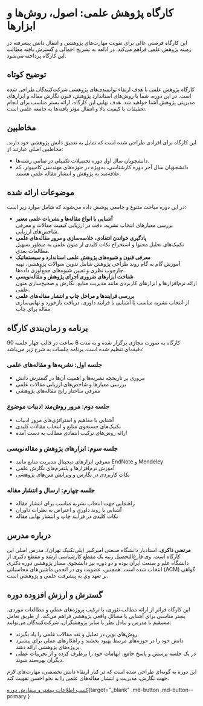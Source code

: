 # کارگاه پژوهش علمی: اصول، روش‌ها و ابزارها

این کارگاه فرصتی عالی برای تقویت مهارت‌های پژوهشی و انتقال دانش پیشرفته در زمینه پژوهش علمی فراهم می‌کند. در ادامه به تشریح اجمالی و گسترش یافته مطالب این کارگاه پرداخته می‌شود.

## توضیح کوتاه

کارگاه پژوهش علمی با هدف ارتقاء توانمندی‌های پژوهشی شرکت‌کنندگان طراحی شده است. در این دوره، شما با روش‌های استاندارد پژوهش، فنون نگارش مقاله و ابزارهای مدیریتی پژوهش آشنا خواهید شد. هدف نهایی این کارگاه، ارائه بستر مناسب برای انجام تحقیقات با کیفیت بالا و انتقال مؤثر یافته‌ها به جامعه علمی است.

## مخاطبین

این کارگاه برای افرادی طراحی شده است که تمایل به تعمیق دانش پژوهشی خود دارند. مخاطبین اصلی عبارتند از:
- دانشجویان سال اول دوره تحصیلات تکمیلی در تمامی رشته‌ها.
- دانشجویان سال آخر دوره کارشناسی، به‌ویژه در حوزه‌های مهندسی کامپیوتر، که علاقه‌مند به پژوهش و انتشار مقاله علمی هستند.

## موضوعات ارائه شده

در این دوره مباحث متنوع و جامعی پوشش داده می‌شوند که شامل موارد زیر است:

- **آشنایی با انواع مقاله‌ها و نشریات علمی معتبر**  
  بررسی معیارهای انتخاب نشریه، دقت در ارزیابی کیفیت مقالات و معرفی شاخص‌های ارزیابی.
- **یادگیری خواندن انتقادی، خلاصه‌سازی و مرور مقاله‌های علمی**  
  تکنیک‌های تحلیل محتوا و استخراج نکات کلیدی از متون علمی به منظور تسهیل مطالعات بعدی.
- **معرفی فنون و شیوه‌های پژوهش علمی استاندارد و سیستماتیک**  
  آموزش گام به گام روند طراحی پژوهش شامل تدوین سوالات پژوهشی، تهیه چارچوب نظری و تعیین شیوه‌های جمع‌آوری داده‌ها.
- **شناخت ابزارهای ضروری اجرای پژوهش و مقاله‌نویسی**  
  ارائه نرم‌افزارها و ابزارهای کاربردی مانند مدیریت منابع، نگارش و صحیح‌سازی متون علمی.
- **بررسی فرایندها و مراحل چاپ و انتشار مقاله‌های علمی**  
  از انتخاب نشریه مناسب تا آشنایی با فرایند داوری، دریافت بازخورد و نهایی‌سازی مقاله برای چاپ.



## برنامه و زمان‌بندی کارگاه

کارگاه به صورت مجازی برگزار شده و به مدت 6 ساعت در قالب چهار جلسه 90 دقیقه‌ای تنظیم شده است. برنامه جلسات به شرح زیر می‌باشد:


### جلسه اول: نشریه‌ها و مقاله‌های علمی

- مروری بر تاریخچه نشریه‌ها و اهمیت آن‌ها در گسترش دانش
- بررسی معیارها و شاخص‌های ارزیابی مقالات علمی
- معرفی ساختار رایج مقاله‌های پژوهشی


### جلسه دوم: مرور روش‌مند ادبیات موضوع

- آشنایی با مفاهیم و استراتژی‌های مرور ادبیات
- تکنیک‌های جستجوی منابع و انتخاب مقالات کلیدی
- ارائه روش‌های ترکیب انتقادی مطالب به دست آمده


### جلسه سوم: ابزارهای پژوهش و مقاله‌نویسی

- معرفی ابزارهای دیجیتال مدیریت منابع مانند EndNote و Mendeley
- آموزش نرم‌افزارها و پلتفرم‌های نگارش علمی
- نکات کاربردی در نگارش و ویرایش متن‌های پژوهشی


### جلسه چهارم: ارسال و انتشار مقاله

- راهنمایی جهت انتخاب نشریه مناسب برای انتشار مقاله
- آشنایی با روند داوری و اعتراض به نظرات داوران
- نکات کلیدی در فرآیند چاپ و انتشار نهایی مقاله


## درباره مدرس

**مرتضی ذاکری**، استادیار دانشگاه صنعتی امیرکبیر (پلی‌تکنیک تهران)، مدرس اصلی این کارگاه است. وی فارغ‌التحصیل رتبه یک مقطع کارشناسی ارشد و مقطع دکتری از دانشگاه علم و صنعت ایران بوده و دو دوره نیز دانشجوی ممتاز پژوهشی دوره دکتری انتخاب شده است. همچنین، عضویت وی در انجمن ماشین‌های محاسباتی (ACM) گواهی بر تعهد وی به پیشرفت علمی و پژوهشی است. 

## گسترش و ارزش افزوده دوره

این کارگاه فراتر از ارائه مطالب تئوری، با ترکیب پروژه‌های عملی و مطالعات موردی، بستر مناسبی برای آشنایی با مسائل واقعی پژوهشی فراهم می‌کند. از طریق تعامل مستقیم با مدرس و تبادل نظر با سایر پژوهشگران، شرکت‌کنندگان می‌توانند:

- روش‌های نوین در تحلیل و نقد مقالات علمی را یاد بگیرند.
- دانش خود را در حوزه‌های مرتبط بهبود بخشند و راهکارهای عملی برای پیشبرد پروژه‌های پژوهشی ارائه دهند.
- در یک جلسه پرسش و پاسخ جامع، ابهامات خود را برطرف کرده و از تجربیات عملی دیگران بهره‌مند شوند.


این دوره به گونه‌ای طراحی شده است که در کنار ارتقاء دانش تخصصی، مهارت‌های لازم جهت نگارش، مدیریت و انتشار مقاله‌های علمی را به نحو احسن تقویت کند.

[کسب اطلاعات بیشتر و سفارش دوره](../contact.md){target="_blank" .md-button .md-button--primary } 
